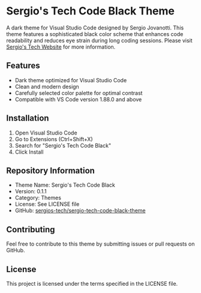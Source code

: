 # Sergio's Tech Code Black Theme

A dark theme for Visual Studio Code designed by Sergio Jovanotti. This theme features a sophisticated black color scheme that enhances code readability and reduces eye strain during long coding sessions.
Please visit [Sergio's Tech Website](https://www.sergios.tech/Home.html) for more information.

## Features
- Dark theme optimized for Visual Studio Code
- Clean and modern design
- Carefully selected color palette for optimal contrast
- Compatible with VS Code version 1.88.0 and above

## Installation
1. Open Visual Studio Code
2. Go to Extensions (Ctrl+Shift+X)
3. Search for "Sergio's Tech Code Black"
4. Click Install

## Repository Information
- Theme Name: Sergio's Tech Code Black
- Version: 0.1.1
- Category: Themes
- License: See LICENSE file
- GitHub: [sergios-tech/sergio-tech-code-black-theme](https://github.com/sergios-tech/sergio-tech-code-black-theme)

## Contributing
Feel free to contribute to this theme by submitting issues or pull requests on GitHub.

## License
This project is licensed under the terms specified in the LICENSE file.